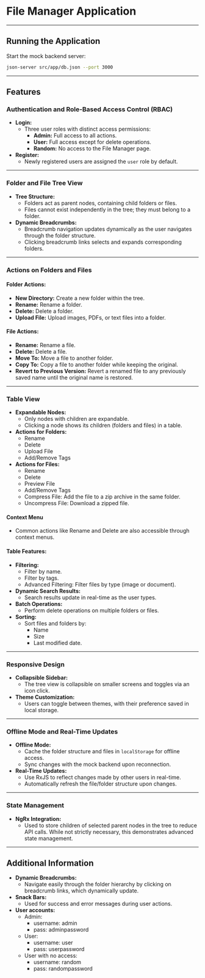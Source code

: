 # File Manager Application

---

## Running the Application
Start the mock backend server:
```bash
json-server src/app/db.json --port 3000
```
---

## Features

### Authentication and Role-Based Access Control (RBAC)
- **Login:** 
  - Three user roles with distinct access permissions:
    - **Admin:** Full access to all actions.
    - **User:** Full access except for delete operations.
    - **Random:** No access to the File Manager page.
- **Register:** 
  - Newly registered users are assigned the `user` role by default.

---

### Folder and File Tree View
- **Tree Structure:**
  - Folders act as parent nodes, containing child folders or files.
  - Files cannot exist independently in the tree; they must belong to a folder.
- **Dynamic Breadcrumbs:**
  - Breadcrumb navigation updates dynamically as the user navigates through the folder structure.
  - Clicking breadcrumb links selects and expands corresponding folders.

---

### Actions on Folders and Files
#### Folder Actions:
- **New Directory:** Create a new folder within the tree.
- **Rename:** Rename a folder.
- **Delete:** Delete a folder.
- **Upload File:** Upload images, PDFs, or text files into a folder.

#### File Actions:
- **Rename:** Rename a file.
- **Delete:** Delete a file.
- **Move To:** Move a file to another folder.
- **Copy To:** Copy a file to another folder while keeping the original.
- **Revert to Previous Version:** Revert a renamed file to any previously saved name until the original name is restored.

---

### Table View
- **Expandable Nodes:** 
  - Only nodes with children are expandable.
  - Clicking a node shows its children (folders and files) in a table.
- **Actions for Folders:**
  - Rename
  - Delete
  - Upload File
  - Add/Remove Tags
- **Actions for Files:**
  - Rename
  - Delete
  - Preview File
  - Add/Remove Tags
  - Compress File: Add the file to a zip archive in the same folder.
  - Uncompress File: Download a zipped file.

#### Context Menu
- Common actions like Rename and Delete are also accessible through context menus.

#### Table Features:
- **Filtering:**
  - Filter by name.
  - Filter by tags.
  - Advanced Filtering: Filter files by type (image or document).
- **Dynamic Search Results:** 
  - Search results update in real-time as the user types.
- **Batch Operations:** 
  - Perform delete operations on multiple folders or files.
- **Sorting:** 
  - Sort files and folders by:
    - Name
    - Size
    - Last modified date.

---

### Responsive Design
- **Collapsible Sidebar:** 
  - The tree view is collapsible on smaller screens and toggles via an icon click.
- **Theme Customization:** 
  - Users can toggle between themes, with their preference saved in local storage.

---

### Offline Mode and Real-Time Updates
- **Offline Mode:**
  - Cache the folder structure and files in `localStorage` for offline access.
  - Sync changes with the mock backend upon reconnection.
- **Real-Time Updates:**
  - Use RxJS to reflect changes made by other users in real-time.
  - Automatically refresh the file/folder structure upon changes.

---

### State Management
- **NgRx Integration:** 
  - Used to store children of selected parent nodes in the tree to reduce API calls. While not strictly necessary, this demonstrates advanced state management.

---

## Additional Information
- **Dynamic Breadcrumbs:** 
  - Navigate easily through the folder hierarchy by clicking on breadcrumb links, which dynamically update.
- **Snack Bars:** 
  - Used for success and error messages during user actions.
- **User accounts:**
  - Admin:
    - username: admin
    - pass: adminpassword
  - User:
    - username: user
    - pass: userpassword
  - User with no access:
    - username: random
    - pass: randompassword

